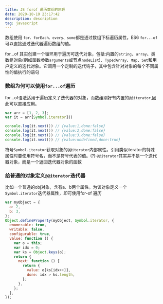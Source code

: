 ```yaml
---
title: JS forof 遍历数组的原理
date: 2020-10-10 23:17:42
description: description
tag: javascript
---
```


数组使用 `for、forEach、every、some`都是通过数组下标遍历属性，ES6 `for...of`可以直接通过迭代器遍历数组的值。

for...of 其实创建一个循环用于遍历可迭代对象，包括:内置的`string`、`array`、类数组对象(例如函数参数`arguments`或节点`nodeList`)、`TypedArray`、`Map`、`Set`和用户定义的迭代对象。它调用一个定制的迭代钩子，其中包含针对对象的每个不同属性的值执行的语句

### 数组为何可以使用`for...of`遍历

for...of语法适用于遍历定义了迭代器的对象，而数组刚好有内置的`@@iterator`,因此可以直接应用。

```js
var arr = [1, 2, 3];
var it = arr[Symbol.iterator]()

console.log(it.next()) // {value:1,done:false}
console.log(it.next()) // {value:2,done:false}
console.log(it.next()) // {value:3,done:false}
console.log(it.next()) // {value:undefined,done:true}
```

符号`Symbol.iterator`获取对象的`@@iterator`内部属性。引用类似iterator的特殊属性时要使用符号名，而不是符号代表的值。(?) `@@iterator`其实并不是一个迭代器对象，而是一个返回迭代器对象的函数

### 给普通的对象定义`@@iterator`迭代器

比如一个普通的obj对象，含有a、b两个属性。为该对象定义一个`Symbol.iterator`迭代器属性，即可使用for-of 遍历

```js
var myObject = {
  a: 2,
  b: 3,
};
Object.defineProperty(myObject, Symbol.iterator, {
  enumerable: true,
  writable: false,
  configurable: true,
  value: function () {
    var o = this;
    var idx = 0;
    var ks = Object.keys(o);
    return {
      next: function () {
        return {
          value: o[ks[idx++]],
          done: idx > ks.length,
        };
      },
    };
  },
});
```

